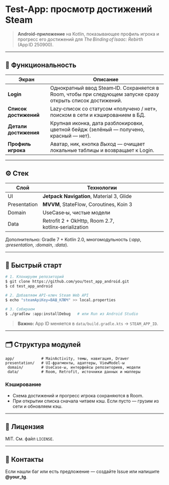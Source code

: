 # Test‑App: просмотр достижений Steam

> **Android‑приложение** на Kotlin, показывающее профиль игрока и прогресс его достижений для *The Binding of Isaac: Rebirth* (App ID 250900).

---

## 📱 Функциональность

| Экран                 | Описание                                                                                                    |
| --------------------- | ----------------------------------------------------------------------------------------------------------- |
| **Login**             | Однократный ввод Steam‑ID. Сохраняется в Room, чтобы при следующем запуске сразу открыть список достижений. |
| **Список достижений** | Lazy‑список со статусом «получено / нет», поиском в сети и кэшированием в БД.                               |
| **Детали достижения** | Крупная иконка, дата разблокировки, цветной бейдж (зелёный — получено, красный — нет).                      |
| **Профиль игрока**    | Аватар, ник, кнопка *Выход* — очищает локальные таблицы и возвращает к Login.                               |

---

## ⚙️ Стек

| Слой         | Технологии                                           |
| ------------ | ---------------------------------------------------- |
| UI           | **Jetpack Navigation**, Material 3, Glide            |
| Presentation | **MVVM**, StateFlow, Coroutines, Koin 3              |
| Domain       | UseCase‑ы, чистые модели                             |
| Data         | Retrofit 2 + OkHttp, Room 2.7, kotlinx‑serialization |

Дополнительно: Gradle 7 + Kotlin 2.0, многомодульность (*:app*, *:presentation*, *:domain*, *:data*).

---

## 🚀 Быстрый старт

```bash
# 1. Клонируем репозиторий
$ git clone https://github.com/you/test_app_android.git
$ cd test_app_android

# 2. Добавляем API‑ключ Steam Web API
$ echo "steamApiKey=ВАШ_КЛЮЧ" >> local.properties

# 3. Собираем
$ ./gradlew :app:installDebug   # или Run из Android Studio
```

> **Важно:** App ID меняется в `data/build.gradle.kts` → `STEAM_APP_ID`.

---

## 🗂️ Структура модулей

```
app/            # MainActivity, темы, навигация, Drawer
presentation/   # UI‑фрагменты, адаптеры, ViewModel‑ы
 domain/        # UseCase‑ы, интерфейсы репозиториев, модели
 data/          # Room, Retrofit, источники данных и мапперы
```

### Кэширование

- Схема достижений и прогресс игрока сохраняются в Room.
- При открытии списка сначала читаем кэш. Если пусто — грузим из сети и обновляем кэш.

---

## 📄 Лицензия

MIT. См. файл `LICENSE`.

---

## 🤝 Контакты

Если нашли баг или есть предложение — создайте Issue или напишите **@your\_tg**.

